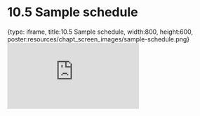 # 10.5 Sample schedule
 
{type: iframe, title:10.5 Sample schedule, width:800, height:600, poster:resources/chapt_screen_images/sample-schedule.png}
![](https://vgaysin1.github.io/CURE-MicrobialMysteries-test/sample-schedule.html)
 

 
